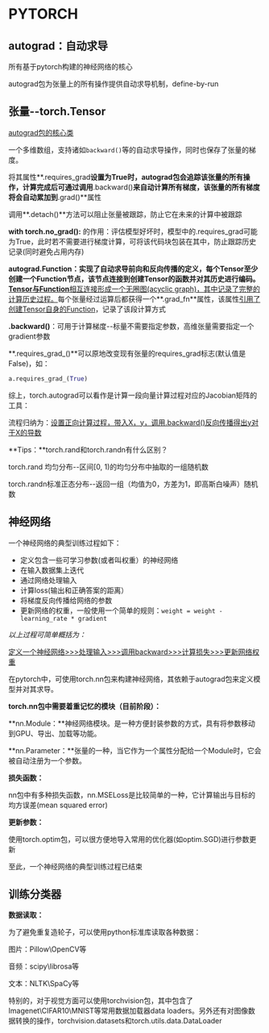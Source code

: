# **PYTORCH**

## autograd：自动求导

所有基于pytorch构建的神经网络的核心

autograd包为张量上的所有操作提供自动求导机制，define-by-run

## 张量--torch.Tensor

<u>autograd包的核心类</u>

 一个多维数组，支持诸如`backward()`等的自动求导操作，同时也保存了张量的梯度。

将其属性**.requires_grad**设置为True时，autograd包会追踪该张量的所有操作，计算完成后可通过调用**.backward()**来自动计算所有梯度，该张量的所有梯度将会自动累加到**.grad()**属性

调用**.detach()**方法可以阻止张量被跟踪，防止它在未来的计算中被跟踪

**with torch.no_grad():** 的作用：评估模型好坏时，模型中的.requires_grad可能为True，此时若不需要进行梯度计算，可将该代码块包装在其中，防止跟踪历史记录(同时避免占用内存)

**autograd.Function：**实现了自动求导前向和反向传播的定义，每个Tensor至少创建一个Function节点，该节点连接到创建Tensor的函数并对其历史进行编码。<u>**Tensor**与**Function**相互连接形成一个无圈图(acyclic graph)，其中记录了完整的计算历史过程。</u>每个张量经过运算后都获得一个**.grad_fn**属性，该属性<u>引用了创建Tensor自身的Function</u>，记录了该段计算方式

**.backward()**：可用于计算梯度--标量不需要指定参数，高维张量需要指定一个gradient参数

**.requires_grad_()**可以原地改变现有张量的requires_grad标志(默认值是False)，如：

```python
a.requires_grad_(True)
```

综上，torch.autograd可以看作是计算一段向量计算过程对应的Jacobian矩阵的工具：

流程归纳为：<u>设置正向计算过程，带入X，y，调用.backward()反向传播得出y对于X的导数</u>



**Tips：**torch.rand和torch.randn有什么区别？

torch.rand 均匀分布--区间[0, 1)的均匀分布中抽取的一组随机数

torch.randn标准正态分布--返回一组（均值为0，方差为1，即高斯白噪声）随机数





## 神经网络



一个神经网络的典型训练过程如下：

- 定义包含一些可学习参数(或者叫权重）的神经网络
- 在输入数据集上迭代
- 通过网络处理输入
- 计算loss(输出和正确答案的距离）
- 将梯度反向传播给网络的参数
- 更新网络的权重，一般使用一个简单的规则：`weight = weight - learning_rate * gradient`



*以上过程可简单概括为：*

<u>定义一个神经网络>>>处理输入>>>调用backward>>>计算损失>>>更新网络权重</u>



在pytorch中，可使用torch.nn包来构建神经网络，其依赖于autograd包来定义模型并对其求导。

**torch.nn包中需要着重记忆的模块（目前阶段）：**

**nn.Module：**神经网络模块。是一种方便封装参数的方式，具有将参数移动到GPU、导出、加载等功能。

**nn.Parameter：**张量的一种，当它作为一个属性分配给一个Module时，它会被自动注册为一个参数。



**损失函数：**

nn包中有多种损失函数，nn.MSELoss是比较简单的一种，它计算输出与目标的均方误差(mean squared error)



**更新参数：**

使用torch.optim包，可以很方便地导入常用的优化器(如optim.SGD)进行参数更新



至此，一个神经网络的典型训练过程已结束



## 训练分类器

**数据读取：**

为了避免重复造轮子，可以使用python标准库读取各种数据：

图片：Pillow\OpenCV等

音频：scipy\librosa等

文本：NLTK\SpaCy等

特别的，对于视觉方面可以使用torchvision包，其中包含了Imagenet\CIFAR10\MNIST等常用数据加载器data loaders。另外还有对图像数据转换的操作，torchvision.datasets和torch.utils.data.DataLoader













